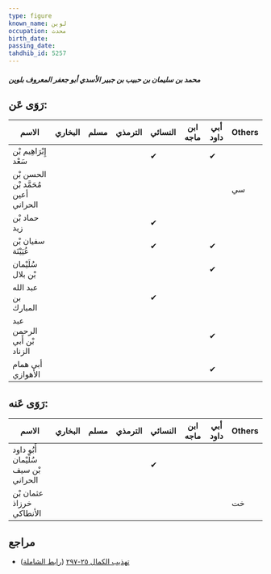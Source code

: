 ```yaml
---
type: figure
known_name: لوين
occupation: محدث
birth_date:
passing_date:
tahdhib_id: 5257
---
```

##### محمد بن سليمان بن حبيب بن جبير الأسدي أبو جعفر المعروف بلوين

## رَوَى عَن:
| الاسم                               | البخاري | مسلم | الترمذي | النسائي | ابن ماجه | أبي داود | Others |
| ----------------------------------- | ------- | ---- | ------- | ------- | -------- | -------- | ------ |
| إِبْرَاهِيم بْن سَعْد               |         |      |         | ✔       |          | ✔        |        |
| الحسن بْن مُحَمَّد بْن أعين الحراني |         |      |         |         |          |          | سي     |
| حماد بْن زيد                        |         |      |         | ✔       |          |          |        |
| سفيان بْن عُيَيْنَة                 |         |      |         | ✔       |          | ✔        |        |
| سُلَيْمان بْن بلال                  |         |      |         |         |          | ✔        |        |
| عبد الله بن المبارك                 |         |      |         | ✔       |          |          |        |
| عبد الرحمن بْن أَبي الزناد          |         |      |         |         |          | ✔        |        |
| أبي همام الأهوازي                   |         |      |         |         |          | ✔        |        |
## رَوَى عَنه:
| الاسم                                | البخاري | مسلم | الترمذي | النسائي | ابن ماجه | أبي داود | Others |
| ------------------------------------ | ------- | ---- | ------- | ------- | -------- | -------- | ------ |
| أَبُو داود سُلَيْمان بْن سيف الحراني |         |      |         | ✔       |          |          |        |
| عثمان بْن خرزاذ الأنطاكي             |         |      |         |         |          |          | خت     |
## مراجع
- [تهذيب الكمال ٢٥-٢٩٧](obsidian://open?vault=Tahdhib-al-Kamal&file=Figures/٥٢٥٧-محمد%20بن%20سليمان%20بن%20حبيب%20بن%20جبير%20الأسدي%20أبو%20جعفر%20المعروف%20بلوين) ([رابط الشاملة](https://shamela.ws/book/3722/13390))